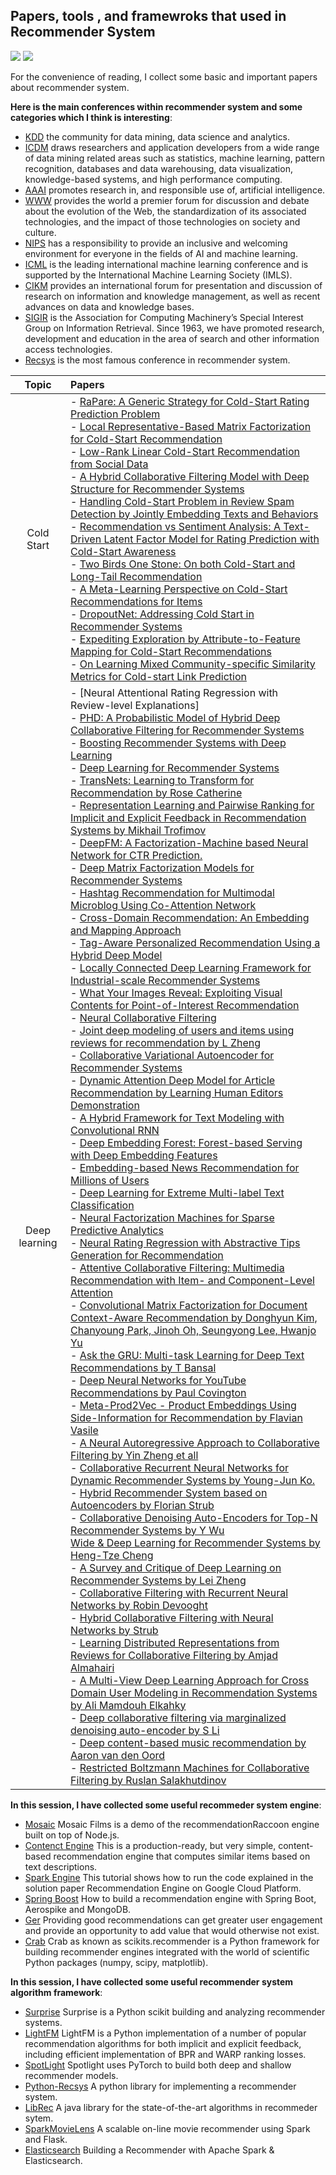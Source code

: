 ## Papers, tools , and framewroks that used in Recommender System

[![](https://jaywcjlove.github.io/sb/ico/awesome.svg)](#) [![](https://jaywcjlove.github.io/sb/license/mit.svg)](#)

For the convenience of reading, I collect some basic and important papers about recommender system.

**Here is the main conferences within recommender system and some categories which I think is interesting**:
 - [KDD](http://www.kdd.org/) the community for data mining, data science and analytics.
 - [ICDM](http://www.cs.uvm.edu/~icdm/) draws researchers and application developers from a wide range of data mining related areas such as statistics, machine learning, pattern recognition, databases and data warehousing, data visualization, knowledge-based systems, and high performance computing. 
 - [AAAI](https://www.aaai.org/)  promotes research in, and responsible use of, artificial intelligence.
 - [WWW](http://www.iw3c2.org/) provides the world a premier forum for discussion and debate about the evolution of the Web, the standardization of its associated technologies, and the impact of those technologies on society and culture.
 - [NIPS](https://nips.cc/) has a responsibility to provide an inclusive and welcoming environment for everyone in the fields of AI and machine learning.
 - [ICML](https://icml.cc/) is the leading international machine learning conference and is supported by the International Machine Learning Society (IMLS).
 - [CIKM](http://www.cikmconference.org/) provides an international forum for presentation and discussion of research on information and knowledge management, as well as recent advances on data and knowledge bases.
 - [SIGIR](http://sigir.org/)  is the Association for Computing Machinery’s Special Interest Group on Information Retrieval. Since 1963, we have promoted research, development and education in the area of search and other information access technologies.
 - [Recsys](https://recsys.acm.org/) is the most famous conference in recommender system. 
 
 | Topic | Papers |
 |:-:    |:-     |
 |   Cold Start   |- [RaPare: A Generic Strategy for Cold-Start Rating Prediction Problem](https://dl.acm.org/citation.cfm?doid=3108148)  <br>- [Local Representative-Based Matrix Factorization for Cold-Start Recommendation ](https://dl.acm.org/citation.cfm?doid=3108148) <br>- [Low-Rank Linear Cold-Start Recommendation from Social Data](https://aaai.org/ocs/index.php/AAAI/AAAI17/paper/view/14828) <br> - [A Hybrid Collaborative Filtering Model with Deep Structure for Recommender Systems](https://aaai.org/ocs/index.php/AAAI/AAAI17/paper/view/14676) <br> - [Handling Cold-Start Problem in Review Spam Detection by Jointly Embedding Texts and Behaviors](http://aclweb.org/anthology/P17-1034) <br>- [Recommendation vs Sentiment Analysis: A Text-Driven Latent Factor Model for Rating Prediction with Cold-Start Awareness](https://www.ijcai.org/proceedings/2017/382)<br>- [Two Birds One Stone: On both Cold-Start and Long-Tail Recommendation ](https://dl.acm.org/citation.cfm?doid=3123266.3123316)<br>- [A Meta-Learning Perspective on Cold-Start Recommendations for Items ](http://papers.nips.cc/paper/7266-a-meta-learning-perspective-on-cold-start-recommendations-for-items)<br>  - [DropoutNet: Addressing Cold Start in Recommender Systems ](http://papers.nips.cc/paper/7081-dropoutnet-addressing-cold-start-in-recommender-systems)<br> - [Expediting Exploration by Attribute-to-Feature Mapping for Cold-Start Recommendations](https://dl.acm.org/citation.cfm?doid=3109859.3109880)<br> - [On Learning Mixed Community-specific Similarity Metrics for Cold-start Link Prediction](https://dl.acm.org/citation.cfm?doid=3041021.3054269)  |
| Deep learning | - [Neural Attentional Rating Regression with Review-level Explanations]<br>- [PHD: A Probabilistic Model of Hybrid Deep Collaborative Filtering for Recommender Systems ](http://proceedings.mlr.press/v77/liu17a/liu17a.pdf)<br>- [Boosting Recommender Systems with Deep Learning ](https://dl.acm.org/citation.cfm?doid=3109859.3109926)<br>- [Deep Learning for Recommender Systems ](https://dl.acm.org/citation.cfm?doid=3109859.3109933)<br>- [TransNets: Learning to Transform for Recommendation  by Rose Catherine ](https://arxiv.org/abs/1704.02298)<br>- [Representation Learning and Pairwise Ranking for Implicit and Explicit Feedback in Recommendation Systems by Mikhail Trofimov ](https://arxiv.org/abs/1705.00105)<br>- [DeepFM: A Factorization-Machine based Neural Network for CTR Prediction. ](https://arxiv.org/abs/1703.04247) <br>- [Deep Matrix Factorization Models for Recommender Systems](http://static.ijcai.org/proceedings-2017/0447.pdf) <br>- [Hashtag Recommendation for Multimodal Microblog Using Co-Attention Network](https://www.ijcai.org/proceedings/2017/478)<br>- [Cross-Domain Recommendation: An Embedding and Mapping Approach](https://www.ijcai.org/proceedings/2017/0343.pdf)<br>- [Tag-Aware Personalized Recommendation Using a Hybrid Deep Model](https://www.ijcai.org/proceedings/2017/0446.pdf)<br>- [Locally Connected Deep Learning Framework for Industrial-scale Recommender Systems ](https://dl.acm.org/citation.cfm?doid=3041021.3054227)<br>- [What Your Images Reveal: Exploiting Visual Contents for Point-of-Interest Recommendation](http://www.public.asu.edu/~swang187/publications/VPOI.pdf)<br>- [Neural Collaborative Filtering](https://www.comp.nus.edu.sg/~xiangnan/papers/ncf.pdf)<br>- [Joint deep modeling of users and items using reviews for recommendation by L Zheng ](https://arxiv.org/pdf/1701.04783)<br>- [Collaborative Variational Autoencoder for Recommender Systems](https://dl.acm.org/citation.cfm?doid=3097983.3098077)<br>- [Dynamic Attention Deep Model for Article Recommendation by Learning Human Editors Demonstration](http://202.120.0.1/cache/6/03/wnzhang.net/3ac0c97001289a82d146e2d46405fc96/dadm-kdd.pdf)<br>- [A Hybrid Framework for Text Modeling with Convolutional RNN](https://dl.acm.org/citation.cfm?id=3098140)<br>- [Deep Embedding Forest: Forest-based Serving with Deep Embedding Features](https://dl.acm.org/citation.cfm?id=3098059&CFID=1018338121&CFTOKEN=87222562)<br>- [Embedding-based News Recommendation for Millions of Users](http://delivery.acm.org/10.1145/3100000/3098108/p1933-okura.pdf?ip=202.120.19.118&id=3098108&acc=OPENTOC&key=BF85BBA5741FDC6E%2E17676C47DFB149BF%2E4D4702B0C3E38B35%2E054E54E275136550&CFID=1018338121&CFTOKEN=87222562&__acm__=1513765592_2c508b428144fb4f0a1e885b3d20b9c8)<br>- [Deep Learning for Extreme Multi-label Text Classification](https://dl.acm.org/citation.cfm?id=3080834)<br>- [Neural Factorization Machines for Sparse Predictive Analytics](https://dl.acm.org/citation.cfm?id=3080777&CFID=1018338121&CFTOKEN=87222562)<br>- [Neural Rating Regression with Abstractive Tips Generation for Recommendation](https://dl.acm.org/citation.cfm?id=3080822)<br>- [Attentive Collaborative Filtering: Multimedia Recommendation with Item- and Component-Level Attention](https://www.comp.nus.edu.sg/~xiangnan/papers/sigir17-AttentiveCF.pdf)<br>- [Convolutional Matrix Factorization for Document Context-Aware Recommendation by Donghyun Kim, Chanyoung Park, Jinoh Oh, Seungyong Lee, Hwanjo Yu](http://dm.postech.ac.kr/~cartopy/ConvMF/)<br>- [Ask the GRU: Multi-task Learning for Deep Text Recommendations by T Bansal ](https://arxiv.org/pdf/1609.02116.pdf)<br>- [Deep Neural Networks for YouTube Recommendations by Paul Covington ](https://static.googleusercontent.com/media/research.google.com/en//pubs/archive/45530.pdf)<br>- [Meta-Prod2Vec - Product Embeddings Using Side-Information for Recommendation by Flavian Vasile ](https://arxiv.org/pdf/1607.07326.pdf)<br>- [A Neural Autoregressive Approach to Collaborative Filtering by Yin Zheng et all ](http://proceedings.mlr.press/v48/zheng16.pdf)<br> - [Collaborative Recurrent Neural Networks for Dynamic Recommender Systems by Young-Jun Ko. ](http://proceedings.mlr.press/v63/ko101.pdf)<br>- [Hybrid Recommender System based on Autoencoders by Florian Strub ](https://arxiv.org/pdf/1606.07659.pdf)<br> - [Collaborative Denoising Auto-Encoders for Top-N Recommender Systems by Y Wu ](http://alicezheng.org/papers/wsdm16-cdae.pdf)<br>[Wide & Deep Learning for Recommender Systems by Heng-Tze Cheng ](https://arxiv.org/abs/1606.07792)<br>- [A Survey and Critique of Deep Learning on Recommender Systems by Lei Zheng ](http://bdsc.lab.uic.edu/docs/survey-critique-deep.pdf)<br>- [Collaborative Filtering with Recurrent Neural Networks by Robin Devooght ](https://arxiv.org/pdf/1608.07400.pdf)<br>- [Hybrid Collaborative Filtering with Neural Networks by Strub](https://pdfs.semanticscholar.org/fcbd/179590c30127cafbd00fd7087b47818406bc.pdf)<br>- [Learning Distributed Representations from Reviews for Collaborative Filtering by Amjad Almahairi ](http://dl.acm.org/citation.cfm?id=2800192)<br>- [A Multi-View Deep Learning Approach for Cross Domain User Modeling in Recommendation Systems by Ali Mamdouh Elkahky ](http://sonyis.me/paperpdf/frp1159-songA-www-2015.pdf) <br>- [Deep collaborative filtering via marginalized denoising auto-encoder by S Li ](https://pdfs.semanticscholar.org/ff29/2f00055d8221c42d4831679db9d3872b6fbd.pdf)<br>- [Deep content-based music recommendation by Aaron van den Oord ](https://papers.nips.cc/paper/5004-deep-content-based-music-recommendation.pdf)<br>- [Restricted Boltzmann Machines for Collaborative Filtering by Ruslan Salakhutdinov](http://www.machinelearning.org/proceedings/icml2007/papers/407.pdf) |
    
 
**In this session, I have collected some useful recommeder system engine**:
 - [Mosaic](https://github.com/guymorita/Mosaic-Films---Recommendation-Engine-Demo) Mosaic Films is a demo of the recommendationRaccoon engine built on top of Node.js.
 - [Contenct Engine](https://github.com/groveco/content-engine) This is a production-ready, but very simple, content-based recommendation engine that computes similar items based on text descriptions.
 - [Spark Engine](https://github.com/GoogleCloudPlatform/spark-recommendation-engine) This tutorial shows how to run the code explained in the solution paper Recommendation Engine on Google Cloud Platform. 
 - [Spring Boost](https://github.com/aerospike/recommendation-engine-example) How to build a recommendation engine with Spring Boot, Aerospike and MongoDB.
 - [Ger](https://github.com/grahamjenson/ger) Providing good recommendations can get greater user engagement and provide an opportunity to add value that would otherwise not exist.
 - [Crab](https://muricoca.github.io/crab/index.html) Crab as known as scikits.recommender is a Python framework for building recommender engines integrated with the world of scientific Python packages (numpy, scipy, matplotlib).

**In this session, I have collected some useful recommender system algorithm framework**:
 - [Surprise](https://github.com/NicolasHug/Surprise) Surprise is a Python scikit building and analyzing recommender systems.
 - [LightFM](https://github.com/lyst/lightfm) LightFM is a Python implementation of a number of popular recommendation algorithms for both implicit and explicit feedback, including efficient implementation of BPR and WARP ranking losses.
 - [SpotLight](https://github.com/maciejkula/spotlight) Spotlight uses PyTorch to build both deep and shallow recommender models.
 - [Python-Recsys](https://github.com/ocelma/python-recsys) A python library for implementing a recommender system.
 - [LibRec](https://www.librec.net/) A java library for the state-of-the-art algorithms in recommeder sytem.
 - [SparkMovieLens](https://github.com/jadianes/spark-movie-lens) A scalable on-line movie recommender using Spark and Flask.
 - [Elasticsearch](https://github.com/IBM/elasticsearch-spark-recommender) Building a Recommender with Apache Spark & Elasticsearch.
